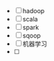 - [ ] hadoop
- [ ] scala 
- [ ] spark 
- [ ] sqoop
- [ ] 机器学习
- [ ] 
<!--stackedit_data:
eyJoaXN0b3J5IjpbMTA4NTEwNzg2NF19
-->